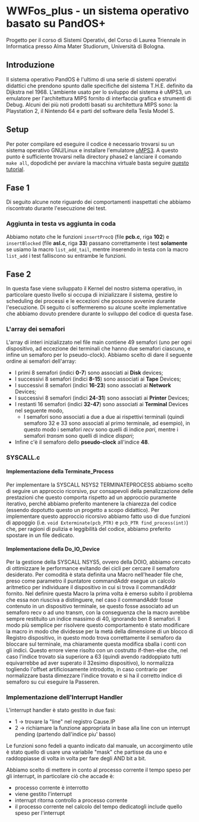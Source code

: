 # WWFos_plus - un sistema operativo basato su PandOS+

Progetto per il corso di Sistemi Operativi, del Corso di Laurea Triennale in Informatica presso Alma Mater Studiorum, Università di Bologna.

## Introduzione

Il sistema operativo PandOS è l'ultimo di una serie di sistemi operativi didattici che prendono spunto dalle specifiche del sistema T.H.E. definito da Dijkstra nel 1968. L'ambiente usato per lo sviluppo del sistema è uMPS3, un emulatore per l'architettura MIPS fornito di interfaccia grafica e strumenti di Debug. Alcuni dei più noti prodotti basati su architettura MIPS sono: la Playstation 2, il Nintendo 64 e parti del software della Tesla Model S.

## Setup

Per poter compilare ed eseguire il codice è necessario trovarsi su un sistema operativo GNU/Linux e installare l'emulatore [uMPS3](https://github.com/virtualsquare/umps3).
A questo punto è sufficiente trovarsi nella directory phase2 e lanciare il comando `make all`, dopodiché per avviare la macchina virtuale basta seguire [questo tutorial](https://wiki.virtualsquare.org/#!education/tutorials/umps/getting_started.md#Booting_in_%C2%B5MPS).

## Fase 1

Di seguito alcune note riguardo dei comportamenti inaspettati che abbiamo riscontrato durante l'esecuzione dei test.

### Aggiunta in testa vs aggiunta in coda

Abbiamo notato che le funzioni `insertProcQ` (file **pcb.c**, riga **102**) e `insertBlocked` (file **asl.c**, riga **33**) passano correttamente i test **solamente** se usiamo la macro `list_add_tail`, mentre inserendo in testa con la macro `list_add` i test falliscono su entrambe le funzioni.

## Fase 2

In questa fase viene sviluppato il Kernel del nostro sistema operativo, in particolare questo livello si occupa di inizializzare il sistema, gestire lo scheduling dei processi e le eccezioni che possono avvenire durante l'esecuzione.
Di seguito ci soffermeremo su alcune scelte implementative che abbiamo dovuto prendere durante lo sviluppo del codice di questa fase.

### L'array dei semafori

L'array di interi inizializzato nel file main contiene 49 semafori (uno per ogni dispositivo, ad eccezione dei terminali che hanno due semafori ciascuno, e infine un semaforo per lo pseudo-clock).
Abbiamo scelto di dare il seguente ordine ai semafori dell'array:

- I primi 8 semafori (indici **0-7**) sono associati ai **Disk** devices;
- I successivi 8 semafori (indici **8-15**) sono associati ai **Tape** Devices;
- I successivi 8 semafori (indici **16-23**) sono associati ai **Network** Devices;
- I successivi 8 semafori (indici **24-31**) sono associati ai **Printer** Devices;
- I restanti 16 semafori (indici **32-47**) sono associati ai **Terminal** Devices nel seguente modo,
  - I semafori sono associati a due a due ai rispettivi terminali (quindi semaforo 32 e 33 sono associati al primo terminale, ad esempio), in questo modo i semafori _recv_ sono quelli di indice _pari_, mentre i semafori _transm_ sono quelli di indice _dispari_;
- Infine c'è il semaforo dello **pseudo-clock** all'indice **48**.

### SYSCALL.c

#### Implementazione della Terminate_Process

Per implementare la SYSCALL NSYS2 TERMINATEPROCESS abbiamo scelto di seguire un approccio ricorsivo, pur consapevoli della penalizzazione delle prestazioni che questo comporta rispetto ad un approccio puramente iterativo, perché abbiamo preferito mantenere la chiarezza del codice (essendo dopotutto questo un progetto a scopo didattico).
Per implementare questo approccio ricorsivo abbiamo fatto uso di due funzioni di appoggio (i.e. `void Exterminate(pcb_PTR)` e `pcb_PTR find_process(int)`) che, per ragioni di pulizia e leggibilità del codice, abbiamo preferito spostare in un file dedicato.

#### Implementazione della Do_IO_Device

Per la gestione della SYSCALL NSYS5, ovvero della DOIO, abbiamo cercato di ottimizzare le performance evitando dei cicli per cercare il semaforo desiderato.
Per comodità è stata definita una Macro nell'header file che, preso come parametro il puntatore commandAddr esegue un calcolo aritmetico per individuare il dispositivo in cui si trova il commandAddr fornito.
Nel definire questa Macro la prima volta è emerso subito il problema che essa non riusciva a distinguere, nel caso il commandAddr fosse contenuto in un dispositivo terminale, se questo fosse associato ad un semaforo recv o ad uno transm, con la conseguenza che la macro avrebbe sempre restituito un indice massimo di 40, ignorando ben 8 semafori.
Il modo più semplice per risolvere questo comportamento è stato modificare la macro in modo che dividesse per la metà della dimensione di un blocco di Registro dispositivo, in questo modo trova correttamente il semaforo da bloccare sul terminale, ma chiaramente questa modifica sballa i conti con gli indici. Questo errore viene risolto con un costrutto if-then-else che, nel caso l'indice trovato sia superiore a 63 (quindi avendo raddoppiato tutti equivarrebbe ad aver superato il 32esimo dispositivo), lo normalizza togliendo l'offset artificiosamente introdotto, in caso contrario per normalizzare basta dimezzare l'indice trovato e si ha il corretto indice di semaforo su cui eseguire la Passeren.

### Implementazione dell'Interrupt Handler

L'interrupt handler è stato gestito in due fasi:

- 1 -> trovare la "line" nel registro Cause.IP
- 2 -> richiamare la funzione appropriata in base alla line con un interrupt pending (partendo dall'indice piu' basso)

Le funzioni sono fedeli a quanto indicato dal manuale, un accorgimento utile è stato quello di usare una variabile "mask" che partisse da uno e raddoppiasse di volta in volta per fare degli AND bit a bit.

Abbiamo scelto di mettere in conto al processo corrente il tempo speso per gli interrupt, in particolare ciò che accade è:

- processo corrente è interrotto
- viene gestito l'interrupt
- interrupt ritorna controllo a processo corrente
- il processo corrente nel calcolo del tempo dedicatogli include quello speso per l'interrupt
